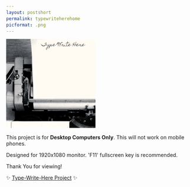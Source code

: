 ```yaml
---
layout: postshort
permalink: typewriteherehome
picformat: .png
---
```


<a href="{{ page.url }}"> ![image](/img/typewriteherehome.png) </a>

This project is for **Desktop Computers Only**. This will not work on mobile phones.

Designed for 1920x1080 monitor. 'F11' fullscreen key is recommended.

Thank You for viewing! 

✨ [Type-Write-Here Project](https://sorcerawr.com/typewritehere) ✨
